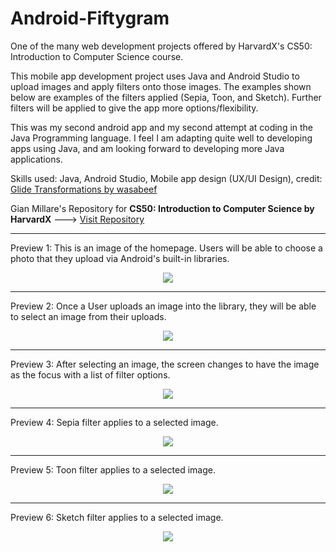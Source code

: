 # Android-Fiftygram
One of the many web development projects offered by HarvardX's CS50: Introduction to Computer Science course.

This mobile app development project uses Java and Android Studio to upload images and apply filters onto those images. The examples shown below are examples of the filters applied (Sepia, Toon, and Sketch). Further filters will be applied to give the app more options/flexibility.

This was my second android app and my second attempt at coding in the Java Programming language. I feel I am adapting quite well to developing apps using Java, and am looking forward to developing more Java applications. 

Skills used: Java, Android Studio, Mobile app design (UX/UI Design), credit: [Glide Transformations by wasabeef](https://github.com/wasabeef/glide-transformations)

Gian Millare's Repository for **CS50: Introduction to Computer Science by HarvardX** ---> [Visit Repository](https://github.com/gianmillare/CS50-Introduction-to-Computer-Science)

----------------------------------------------------------------------------------------------------------------

Preview 1: This is an image of the homepage. Users will be able to choose a photo that they upload via Android's built-in libraries.

<div align="center"> 
<img src="images/1.png">
</div>

----------------------------------------------------------------------------------------------------------------

Preview 2: Once a User uploads an image into the library, they will be able to select an image from their uploads.

<div align="center"> 
<img src="images/2.png">
</div>

----------------------------------------------------------------------------------------------------------------

Preview 3: After selecting an image, the screen changes to have the image as the focus with a list of filter options.

<div align="center"> 
<img src="images/3.png">
</div>

----------------------------------------------------------------------------------------------------------------

Preview 4: Sepia filter applies to a selected image.

<div align="center"> 
<img src="images/4.png">
</div>

----------------------------------------------------------------------------------------------------------------

Preview 5: Toon filter applies to a selected image.

<div align="center"> 
<img src="images/5.png">
</div>

----------------------------------------------------------------------------------------------------------------

Preview 6: Sketch filter applies to a selected image.

<div align="center"> 
<img src="images/6.png">
</div>
